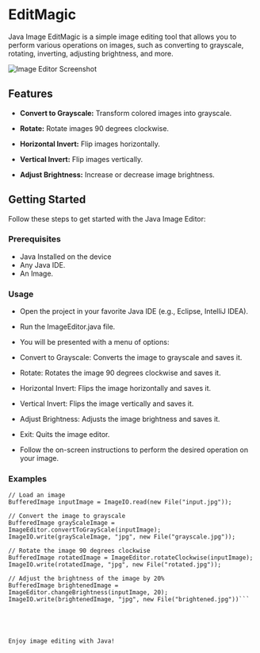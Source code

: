 # EditMagic


Java Image EditMagic is a simple image editing tool that allows you to perform various operations on images, such as converting to grayscale, rotating, inverting, adjusting brightness, and more.

![Image Editor Screenshot](screenshot.png)

## Features

- **Convert to Grayscale:** Transform colored images into grayscale.

- **Rotate:** Rotate images 90 degrees clockwise.

- **Horizontal Invert:** Flip images horizontally.

- **Vertical Invert:** Flip images vertically.

- **Adjust Brightness:** Increase or decrease image brightness.

## Getting Started

Follow these steps to get started with the Java Image Editor:

### Prerequisites

- Java Installed on the device
- Any Java IDE.
- An Image.

### Usage
- Open the project in your favorite Java IDE (e.g., Eclipse, IntelliJ IDEA).

- Run the ImageEditor.java file.
- You will be presented with a menu of options:
- Convert to Grayscale: Converts the image to grayscale and saves it.
- Rotate: Rotates the image 90 degrees clockwise and saves it.
- Horizontal Invert: Flips the image horizontally and saves it.
- Vertical Invert: Flips the image vertically and saves it.
- Adjust Brightness: Adjusts the image brightness and saves it.
- Exit: Quits the image editor.
- Follow the on-screen instructions to perform the desired operation on your image.

### Examples
```
// Load an image
BufferedImage inputImage = ImageIO.read(new File("input.jpg"));

// Convert the image to grayscale
BufferedImage grayScaleImage = ImageEditor.convertToGrayScale(inputImage);
ImageIO.write(grayScaleImage, "jpg", new File("grayscale.jpg"));

// Rotate the image 90 degrees clockwise
BufferedImage rotatedImage = ImageEditor.rotateClockwise(inputImage);
ImageIO.write(rotatedImage, "jpg", new File("rotated.jpg"));

// Adjust the brightness of the image by 20%
BufferedImage brightenedImage = ImageEditor.changeBrightness(inputImage, 20);
ImageIO.write(brightenedImage, "jpg", new File("brightened.jpg"))```





Enjoy image editing with Java!




